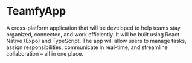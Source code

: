 # TeamfyApp
 A cross-platform application that will be developed to help teams stay organized, connected, and work efficiently. It will be built using React Native (Expo) and TypeScript. The app will allow users to manage tasks, assign responsibilities, communicate in real-time, and streamline collaboration – all in one place.
